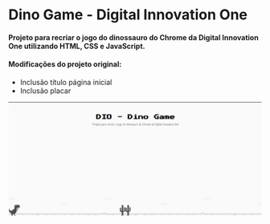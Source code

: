 # Dino Game - Digital Innovation One

#### Projeto para recriar o jogo do dinossauro do Chrome da Digital Innovation One utilizando HTML, CSS e JavaScript.

#### Modificações do projeto original:
<ul>
  <li>Inclusão título página inicial </li>
  <li>Inclusão placar </li>
</ul>

![Imagem layout](https://github.com/magnamoz/DIO--Dino-game/blob/master/index.png)
